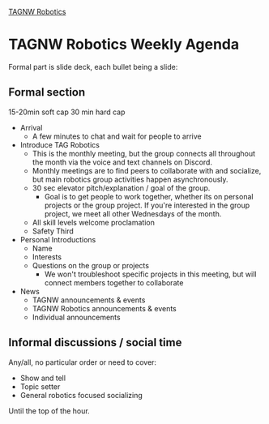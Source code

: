 [TAGNW Robotics](TAGNW%20Robotics.md)
# TAGNW Robotics Weekly Agenda

Formal part is slide deck, each bullet being a slide:

## Formal section

15-20min soft cap
30 min hard cap

- Arrival
	* A few minutes to chat and wait for people to arrive
- Introduce TAG Robotics
	- This is the monthly meeting, but the group connects all throughout the month via the voice and text channels on Discord.
	- Monthly meetings are to find peers to collaborate with and socialize, but main robotics group activities happen asynchronously.
	- 30 sec elevator pitch/explanation / goal of the group.
		- Goal is to get people to work together, whether its on personal projects or the group project. If you're interested in the group project, we meet all other Wednesdays of the month.
	- All skill levels welcome proclamation
	- Safety Third
- Personal Introductions
	- Name
	- Interests
	- Questions on the group or projects
		- We won't troubleshoot specific projects in this meeting, but will connect members together to collaborate
- News
	- TAGNW announcements & events
	- TAGNW Robotics announcements & events
	- Individual announcements

## Informal discussions / social time

Any/all, no particular order or need to cover:

- Show and tell
- Topic setter
- General robotics focused socializing

Until the top of the hour.
